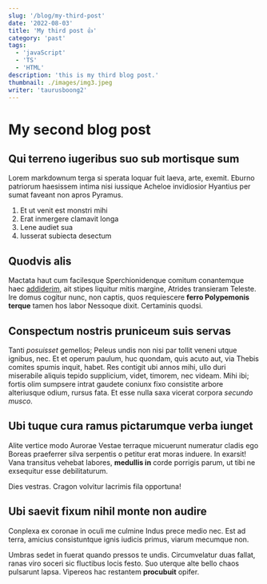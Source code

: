 ```yaml
---
slug: '/blog/my-third-post'
date: '2022-08-03'
title: 'My third post 👍'
category: 'past'
tags:
  - 'javaScript'
  - 'TS'
  - 'HTML'
description: 'this is my third blog post.'
thumbnail: ./images/img3.jpeg
writer: 'taurusboong2'
---
```


# My second blog post

## Qui terreno iugeribus suo sub mortisque sum

Lorem markdownum terga si sperata loquar fuit laeva, arte, exemit. Eburno
patriorum haesissem intima nisi iussique Acheloe invidiosior Hyantius per sumat
faveant non apros Pyramus.

1. Et ut venit est monstri mihi
2. Erat inmergere clamavit longa
3. Lene audiet sua
4. Iusserat subiecta desectum

## Quodvis alis

Mactata haut cum facilesque Sperchionidenque comitum conantemque haec
[addiderim](http://achaemenide-facto.net/), ait stipes liquitur mitis margine,
Atrides transieram Teleste. Ire domus cogitur nunc, non captis, quos requiescere
**ferro Polypemonis terque** tamen hos labor Nessoque dixit. Certaminis quodsi.

## Conspectum nostris pruniceum suis servas

Tanti _posuisset_ gemellos; Peleus undis non nisi par tollit veneni utque
ignibus, nec. Et et operum paulum, huc quondam, quis acuto aut, via Thebis
comites spumis inquit, habet. Res contigit ubi annos mihi, ullo duri miserabile
aliquis tepido supplicium, videt, timorem, nec videam. Mihi ibi; fortis olim
sumpsere intrat gaudete coniunx fixo consistite arbore alteriusque odium, rursus
fata. Et esse nulla saxa vicerat corpora _secundo musco_.

## Ubi tuque cura ramus pictarumque verba iunget

Alite vertice modo Aurorae Vestae terraque micuerunt numeratur cladis ego Boreas
praeferrer silva serpentis o petitur erat moras induere. In exarsit! Vana
transitus vehebat labores, **medullis in** corde porrigis parum, ut tibi ne
exsequitur esse debilitaturum.

Dies vestras. Cragon volvitur lacrimis fila opportuna!

## Ubi saevit fixum nihil monte non audire

Conplexa ex coronae in oculi me culmine Indus prece medio nec. Est ad terra,
amicius consistuntque ignis iudicis primus, viarum mecumque non.

Umbras sedet in fuerat quando pressos te undis. Circumvelatur duas fallat, ranas
viro soceri sic fluctibus locis festo. Suo uterque alte bello chaos pulsarunt
lapsa. Vipereos hac restantem **procubuit** opifer.
